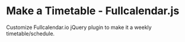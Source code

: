 # Make a Timetable - Fullcalendar.js
Customize Fullcalendar.io jQuery plugin to make it a weekly timetable/schedule.
